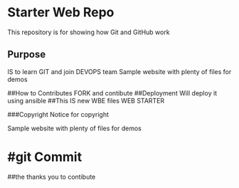 # Starter Web Repo

This repository is for showing how Git and GitHub work

## Purpose
IS to learn GIT and join DEVOPS team
Sample website with plenty of files for demos

##How to Contributes
FORK and contibute
##Deployment
Will deploy it using ansible
##This IS new WBE files 
WEB STARTER

###Copyright
Notice for copyright

Sample website with plenty of files for demos

#git Commit 
=======

##the thanks you to contibute

